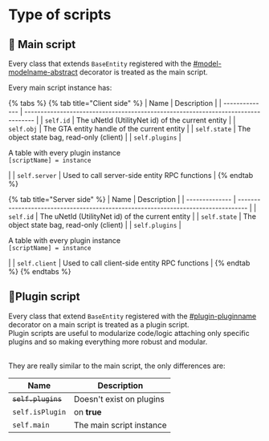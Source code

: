 # Type of scripts

## 🧱 Main script

Every class that extends `BaseEntity` registered with the [#model-modelname-abstract](decorators.md#model-modelname-abstract "mention") decorator is treated as the main script.

Every main script instance has:

{% tabs %}
{% tab title="Client side" %}
| Name           | Description                                                                       |
| -------------- | --------------------------------------------------------------------------------- |
| `self.id`      | The uNetId (UtilityNet id) of the current entity                                  |
| `self.obj`     | The GTA entity handle of the current entity                                       |
| `self.state`   | The object state bag, read-only (client)                                          |
| `self.plugins` | <p>A table with every plugin instance<br><code>[scriptName] = instance</code></p> |
| `self.server`  | Used to call server-side entity RPC functions                                     |
{% endtab %}

{% tab title="Server side" %}
| Name           | Description                                                                       |
| -------------- | --------------------------------------------------------------------------------- |
| `self.id`      | The uNetId (UtilityNet id) of the current entity                                  |
| `self.state`   | The object state bag, read-only (client)                                          |
| `self.plugins` | <p>A table with every plugin instance<br><code>[scriptName] = instance</code></p> |
| `self.client`  | Used to call client-side entity RPC functions                                     |
{% endtab %}
{% endtabs %}

## 🔌Plugin script

Every class that extend `BaseEntity` registered with the [#plugin-pluginname](decorators.md#plugin-pluginname "mention") decorator on a main script is treated as a plugin script.\
Plugin scripts are useful to modularize code/logic attaching only specific plugins and so making everything more robust and modular.

\
They are really similar to the main script, the only differences are:

| Name               | Description              |
| ------------------ | ------------------------ |
| ~~`self.plugins`~~ | Doesn't exist on plugins |
| `self.isPlugin`    | on **true**              |
| `self.main`        | The main script instance |
